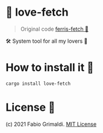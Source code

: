 # 💖 love-fetch
> Original code <a href="https://github.com/irevenko/ferris-fetch/">ferris-fetch 💖</a>

<p>🛠️ System tool for all my lovers 💖</p>


# How to install it 🔨
```cargo install love-fetch``` <br>

# License 📑 
(c) 2021 Fabio Grimaldi. [MIT License](https://tldrlegal.com/license/mit-license)
